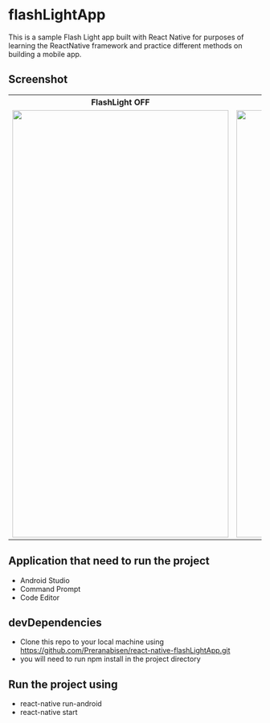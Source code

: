 # flashLightApp
This is a sample Flash Light app built with React Native for purposes of learning the ReactNative framework and practice different methods on building a mobile app.
## Screenshot 
<table>
  <tr>
   <th>FlashLight OFF</th>
   <th>FlashLight ON</th>
  </tr>
  <tr>
    <td><img src="https://user-images.githubusercontent.com/61933510/107469683-3430ad00-6b90-11eb-84c0-c03ea5735d4f.png" width="430" height="850"></td>
    <td><img src="https://user-images.githubusercontent.com/61933510/107469692-37c43400-6b90-11eb-8719-4ae2abddd76c.png" width="430" height="850">
    </td>
  </tr>
</table>

## Application that need to run the project
- Android Studio
- Command Prompt
- Code Editor 
## devDependencies
- Clone this repo to your local machine using https://github.com/Preranabisen/react-native-flashLightApp.git
- you will need to run npm install in the project directory
## Run the project using 
- react-native run-android
- react-native start 
